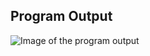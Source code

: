 ## Program Output
![Image of the program output](https://raw.githubusercontent.com/noelsimbolon/Git-Introduction/main/images/program_output.png)